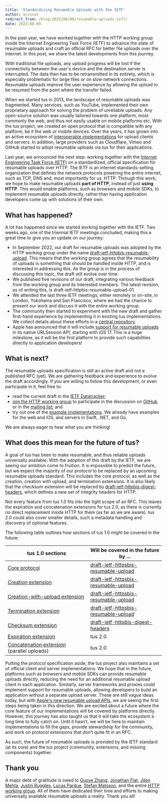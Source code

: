 ```yaml
---
title: 'Standardizing Resumable Uploads with the IETF'
author: acconut
redirect_from: /blog/2023/08/09/resumable-uploads-ieft/
date: 2023-08-09
---
```


In the past year, we have worked together with the HTTP working group inside the Internet Engineering Task Force (IETF) to advance the state of resumable uploads and craft an official RFC for better file uploads over the internet. In this post, we share the latest developments from this journey.

With traditional file uploads, any upload progress will be lost if the connectivity between the user's device and the destination server is interrupted. The data then has to be retransmitted in its entirety, which is especially problematic for large files or on slow network connections. Resumable uploads improve the user experience by allowing the upload to be resumed from the point where the transfer failed.

When we started tus in 2013, the landscape of resumable uploads was fragmented. Many services, such as YouTube, implemented their own proprietary approach for solving the problem of unreliable uploads. Any open-source solution was usually tailored towards one platform, most commonly the web, and thus not easily usable on mobile platforms etc. With the tus project, we created an open protocol that is compatible with any platform, be it the web or mobile devices. Over the years, it has grown into an active ecosystem of [interoperable implementations](https://tus.io/implementations) for upload clients and servers. In addition, large providers such as Cloudflare, Vimeo and GitHub started to adopt resumable uploads via tus for their applications.

Last year, we announced the next step: working together with the [Internet Engineering Task Force (IETF)](https://www.ietf.org/) on a standardized, official specification for resumable uploads over HTTP. The IETF is an internet standards-setting organization that defines the network protocols powering the entire internet, such as TCP, DNS and, most importantly for us, HTTP. Through this work, we hope to make resumable uploads **part of HTTP**, instead of just **using HTTP**. This would enable platforms, such as browsers and mobile SDKs, to implement resumable uploads directly, rather than having application developers come up with solutions of their own.

## What has happened?

A lot has happened since we started working together with the IETF. Two weeks ago, one of the triennial IETF meetings concluded, making this a great time to give you an update on our journey:

- In September 2022, our draft for resumable uploads was adopted by the HTTP working group under the name [draft-ietf-httpbis-resumable-upload](https://datatracker.ietf.org/doc/draft-ietf-httpbis-resumable-upload/). This means that the working group agrees that the resumability of uploads is something that should be handled inside HTTP, and is interested in addressing this. As the group is in the process of discussing this topic, the draft will evolve over time.
- We published five revisions of our draft, integrating various feedback from the working group and its interested members. The latest revision, as of writing this, is draft-ietf-httpbis-resumable-upload-01.
- We attended the last three IETF meetings, either remotely or on-site, in London, Yokohama and San Francisco, where we had the chance to present our work and discuss it with the entire working group.
- The community then started to experiment with the new draft and gather first-hand experience by implementing it in existing tus implementations. We collect details about these efforts in a [central repository](https://github.com/tus/draft-example/).
- Apple has announced that it will include [support for resumable uploads](https://developer.apple.com/videos/play/wwdc2023/10006/) in its native URLSession API, starting with iOS 17. This is a huge milestone, as it will be the first platform to provide such capabilities directly to application developers!

## What is next?

The resumable uploads specification is still an active draft and not a published RFC (yet). We are gathering feedback and experience to evolve the draft accordingly. If you are willing to follow this development, or even participate in it, feel free to:

- read the current draft in the [IETF Datatracker](https://datatracker.ietf.org/doc/draft-ietf-httpbis-resumable-upload/);
- [join the HTTP working group](https://httpwg.org/about/) to participate in the discussion on [GitHub](https://github.com/httpwg/http-extensions/labels/resumable-upload) or in the [mailing list](https://lists.w3.org/Archives/Public/ietf-http-wg/); and
- try out one of the [example implementations](https://github.com/tus/draft-example/). We already have examples for the web and iOS, and servers in Swift, .NET, and Go.

We are always eager to hear what you are thinking!

## What does this mean for the future of tus?

A goal of tus has been to make resumable, and thus reliable uploads universally available. With the adoption of this draft by the IETF, we are seeing our ambition come to fruition. It is impossible to predict the future, but we expect the majority of our protocol to be replaced by an upcoming resumable uploads standard. This includes the core protocol, as well as the creation, creation with upload, and termination extensions. It is also likely that the checksum extension will be replaced by [draft-ietf-httpbis-digest-headers](https://datatracker.ietf.org/doc/draft-ietf-httpbis-digest-headers/), which defines a new set of integrity headers for HTTP. 

Not every feature from tus 1.0 fits into the tight scope of an RFC. This leaves the expiration and concatenation extensions for tus 2.0, as there is currently no direct replacement inside HTTP for them (as far as we are aware). tus 2.0 could also cover smaller details, such a metadata handling and discovery of optional features.

The following table outlines how sections of tus 1.0 might be covered in the future:

| tus 1.0 sections                                                                                      | Will be covered in the future by ...                                                                          |
| ----------------------------------------------------------------------------------------------------- | ------------------------------------------------------------------------------------------------------------- |
| [Core protocol](https://tus.io/protocols/resumable-upload#core-protocol)                              | [draft-ietf-httpsbis-resumable-upload](https://datatracker.ietf.org/doc/draft-ietf-httpbis-resumable-upload/) |
| [Creation extension](https://tus.io/protocols/resumable-upload#creation)                              | [draft-ietf-httpsbis-resumable-upload](https://datatracker.ietf.org/doc/draft-ietf-httpbis-resumable-upload/) |
| [Creation-with-upload extension](https://tus.io/protocols/resumable-upload#creation-with-upload)      | [draft-ietf-httpsbis-resumable-upload](https://datatracker.ietf.org/doc/draft-ietf-httpbis-resumable-upload/) |
| [Termination extension](https://tus.io/protocols/resumable-upload#termination)                        | [draft-ietf-httpsbis-resumable-upload](https://datatracker.ietf.org/doc/draft-ietf-httpbis-resumable-upload/) |
| [Checksum extension](https://tus.io/protocols/resumable-upload#checksum)                              | [draft-ietf-httpbis-digest-headers](https://datatracker.ietf.org/doc/draft-ietf-httpbis-digest-headers/)      |
| [Expiration extension](https://tus.io/protocols/resumable-upload#expiration)                          | tus 2.0                                                                                                       |
| [Concatenation extension](https://tus.io/protocols/resumable-upload#concatenation) (parallel uploads) | tus 2.0                                                                                                       |

Putting the protocol specification aside, the tus project also maintains a set of official client and server implementations. We hope that in the future, platforms such as browsers and mobile SDKs can provide resumable uploads directly, reducing the need for an additional resumable upload client in each application. Similarly, server frameworks and proxies could implement support for resumable uploads, allowing developers to build an application without a separate upload server. These are still vague ideas today, but with [Apple's new resumable upload APIs](https://developer.apple.com/videos/play/wwdc2023/10006/), we are seeing the first steps being taken in this direction. We are excited about a future where the core feature of our implementations will be covered by platforms directly. However, this journey has also taught us that it will take the ecosystem a long time to fully catch on. Until it hasn’t, we will be here to maintain implementations to fill the gaps, provide stewardship for the community, and work on protocol extensions that don’t quite fit in an RFC.

As such, the future of resumable uploads is provided by the IETF standard (at its core) and the tus project (community, extensions, and missing components) together.

## Thank you

A major debt of gratitude is owed to [Guoye Zhang](https://github.com/guoye-zhang), [Jonathan Flat](https://github.com/jrflat), [Jiten Mehta](https://github.com/jitenmehta), [Justin Ruggles](https://github.com/justinruggles), [Lucas Pardue](https://github.com/LPardue), [Stefan Matsson](https://github.com/smatsson), and the entire [HTTP working group](https://httpwg.org/). All of them have dedicated their time and efforts to making universally available resumable uploads a reality. Thank you all!
